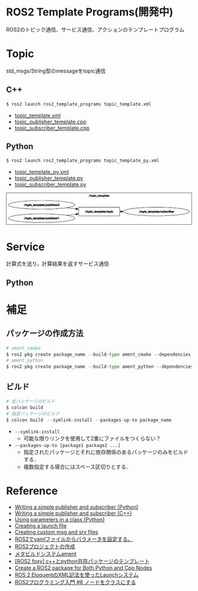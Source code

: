 # ROS2 Template Programs(開発中)
ROS2のトピック通信、サービス通信、アクションのテンプレートプログラム

# Topic
std_msgs/String型のmessageをtopic通信

## C++
```bash
$ ros2 launch ros2_template_programs topic_template.xml
```
- [topic_template.xml](launch/topic_template.launch)
- [topic_publisher_template.cpp](src/topic_publisher_template.cpp)
- [topic_subscriber_template.cpp](src/topic_subscriber_template.cpp)

## Python
```py
$ ros2 launch ros2_template_programs topic_template_py.xml
```
- [topic_template_py.xml](launch/topic_template_py.xml)
- [topic_publisher_template.py](scripts/topic_publisher_template.py)
- [topic_subscriber_template.py](scripts/topic_subscriber_template.py)

<div align="center">
    <img src="doc/img/topic.png">
</div>

# Service
計算式を送り，計算結果を返すサービス通信

## Python


# 補足
## パッケージの作成方法
```py
# ament_cmake
$ ros2 pkg create package_name --build-type ament_cmake --dependencies rclcpp rclpy std_msgs
# ament_python
$ ros2 pkg create package_name --build-type ament_python --dependencies rclcpp rclpy std_msgs
```

## ビルド
```py
# 全パッケージのビルド
$ colcon build
# 指定パッケージのビルド
$ colcon build　--symlink-install --packages-up-to package_name
```
- `--symlink-install`
    - 可能な限りリンクを使用して2重にファイルをつくらない？
- `--packages-up-to [package1 package2 ...]`
    - 指定されたパッケージとそれに依存関係のあるパッケージのみをビルドする．
    - 複数指定する場合にはスペース区切りとする．

# Reference
- [Writing a simple publisher and subscriber (Python)](https://docs.ros.org/en/humble/Tutorials/Beginner-Client-Libraries/Writing-A-Simple-Py-Publisher-And-Subscriber.html)
- [Writing a simple publisher and subscriber (C++)](https://docs.ros.org/en/humble/Tutorials/Beginner-Client-Libraries/Writing-A-Simple-Cpp-Publisher-And-Subscriber.html)
- [Using parameters in a class (Python)](https://docs.ros.org/en/humble/Tutorials/Beginner-Client-Libraries/Using-Parameters-In-A-Class-Python.html)
- [Creating a launch file](https://docs.ros.org/en/humble/Tutorials/Intermediate/Launch/Creating-Launch-Files.html)
- [Creating custom msg and srv files](https://docs.ros.org/en/humble/Tutorials/Beginner-Client-Libraries/Custom-ROS2-Interfaces.html)
- [ROS2でyamlファイルからパラメータを設定する。](https://qiita.com/shigeharu_shibahata/items/82e8f562d2e6395ba115)
- [ROS2プロジェクトの作成](https://qiita.com/NeK/items/1d13d41bd0565e8da854)
- [メタビルドシステムament](https://www.youtalk.jp/2017/05/29/ament.html)
- [[ROS2 foxy] c++とpython共存パッケージのテンプレート](https://qiita.com/ousagi_sama/items/e1eb921f1b2e6b890133)
- [Create a ROS2 package for Both Python and Cpp Nodes](https://roboticsbackend.com/ros2-package-for-both-python-and-cpp-nodes/)
- [ROS 2 EloquentのXML記法を使ったLaunchシステム](https://www.youtalk.jp/2019/12/06/launch-xml.html)
- [ROS2プログラミング入門 #8 ノードをクラスにする](https://zenn.dev/uchidaryo/articles/ros2-programming-8)